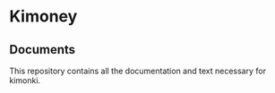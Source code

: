 # Kimoney
## Documents

This repository contains all the documentation and text necessary for kimonki.
